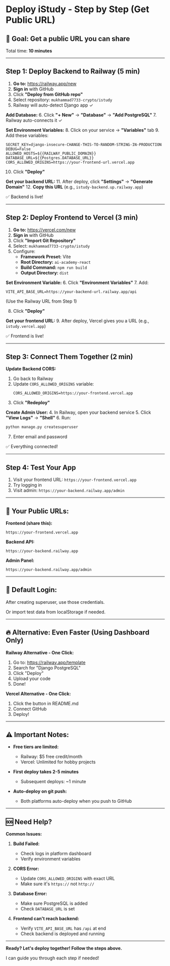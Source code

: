 # Deploy iStudy - Step by Step (Get Public URL)

## 🎯 Goal: Get a public URL you can share

Total time: **10 minutes**

---

## Step 1: Deploy Backend to Railway (5 min)

1. **Go to:** https://railway.app/new
2. **Sign in** with GitHub
3. Click **"Deploy from GitHub repo"**
4. Select repository: `mukhammad7733-crypto/istudy`
5. Railway will auto-detect Django app ✓

**Add Database:**
6. Click **"+ New"** → **"Database"** → **"Add PostgreSQL"**
7. Railway auto-connects it ✓

**Set Environment Variables:**
8. Click on your service → **"Variables"** tab
9. Add these variables:

```
SECRET_KEY=django-insecure-CHANGE-THIS-TO-RANDOM-STRING-IN-PRODUCTION
DEBUG=False
ALLOWED_HOSTS=${{RAILWAY_PUBLIC_DOMAIN}}
DATABASE_URL=${{Postgres.DATABASE_URL}}
CORS_ALLOWED_ORIGINS=https://your-frontend-url.vercel.app
```

10. Click **"Deploy"**

**Get your backend URL:**
11. After deploy, click **"Settings"** → **"Generate Domain"**
12. **Copy this URL** (e.g., `istudy-backend.up.railway.app`)

✅ Backend is live!

---

## Step 2: Deploy Frontend to Vercel (3 min)

1. **Go to:** https://vercel.com/new
2. **Sign in** with GitHub
3. Click **"Import Git Repository"**
4. Select: `mukhammad7733-crypto/istudy`
5. Configure:
   - **Framework Preset:** Vite
   - **Root Directory:** `ai-academy-react`
   - **Build Command:** `npm run build`
   - **Output Directory:** `dist`

**Set Environment Variable:**
6. Click **"Environment Variables"**
7. Add:
   ```
   VITE_API_BASE_URL=https://your-backend-url.railway.app/api
   ```
   (Use the Railway URL from Step 1)

8. Click **"Deploy"**

**Get your frontend URL:**
9. After deploy, Vercel gives you a URL (e.g., `istudy.vercel.app`)

✅ Frontend is live!

---

## Step 3: Connect Them Together (2 min)

**Update Backend CORS:**
1. Go back to Railway
2. Update `CORS_ALLOWED_ORIGINS` variable:
   ```
   CORS_ALLOWED_ORIGINS=https://your-frontend.vercel.app
   ```
3. Click **"Redeploy"**

**Create Admin User:**
4. In Railway, open your backend service
5. Click **"View Logs"** → **"Shell"**
6. Run:
   ```bash
   python manage.py createsuperuser
   ```
7. Enter email and password

✅ Everything connected!

---

## Step 4: Test Your App

1. Visit your frontend URL: `https://your-frontend.vercel.app`
2. Try logging in
3. Visit admin: `https://your-backend.railway.app/admin`

---

## 🎉 Your Public URLs:

**Frontend (share this):**
```
https://your-frontend.vercel.app
```

**Backend API:**
```
https://your-backend.railway.app
```

**Admin Panel:**
```
https://your-backend.railway.app/admin
```

---

## 📝 Default Login:

After creating superuser, use those credentials.

Or import test data from localStorage if needed.

---

## 🔥 Alternative: Even Faster (Using Dashboard Only)

**Railway Alternative - One Click:**
1. Go to: https://railway.app/template
2. Search for "Django PostgreSQL"
3. Click "Deploy"
4. Upload your code
5. Done!

**Vercel Alternative - One Click:**
1. Click the button in README.md
2. Connect GitHub
3. Deploy!

---

## ⚠️ Important Notes:

- **Free tiers are limited:**
  - Railway: $5 free credit/month
  - Vercel: Unlimited for hobby projects

- **First deploy takes 2-5 minutes**
  - Subsequent deploys: ~1 minute

- **Auto-deploy on git push:**
  - Both platforms auto-deploy when you push to GitHub

---

## 🆘 Need Help?

**Common Issues:**

1. **Build Failed:**
   - Check logs in platform dashboard
   - Verify environment variables

2. **CORS Error:**
   - Update `CORS_ALLOWED_ORIGINS` with exact URL
   - Make sure it's `https://` not `http://`

3. **Database Error:**
   - Make sure PostgreSQL is added
   - Check `DATABASE_URL` is set

4. **Frontend can't reach backend:**
   - Verify `VITE_API_BASE_URL` has `/api` at end
   - Check backend is deployed and running

---

**Ready? Let's deploy together! Follow the steps above.**

I can guide you through each step if needed!
